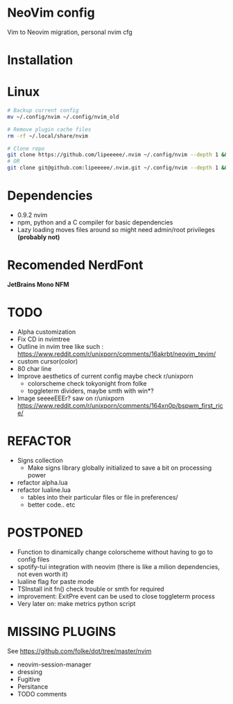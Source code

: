 # NeoVim config
Vim to Neovim migration, personal nvim cfg

# Installation
# Linux
```bash
# Backup current config
mv ~/.config/nvim ~/.config/nvim_old

# Remove plugin cache files
rm -rf ~/.local/share/nvim

# Clone repo
git clone https://github.com/lipeeeee/.nvim ~/.config/nvim --depth 1 && nvim
# OR
git clone git@github.com:lipeeeee/.nvim.git ~/.config/nvim --depth 1 && nvim
```

# Dependencies
- 0.9.2 nvim
- npm, python and a C compiler for basic dependencies
- Lazy loading moves files around so might need admin/root privileges **(probably not)**

# Recomended NerdFont
**JetBrains Mono NFM**

# TODO 
- Alpha customization
- Fix CD in nvimtree
- Outline in nvim tree like such : https://www.reddit.com/r/unixporn/comments/16akrbt/neovim_tevim/
- custom cursor(color)
- 80 char line
- Improve aesthetics of current config maybe check r/unixporn
    - colorscheme check tokyonight from folke
    - toggleterm dividers, maybe smth with win*?
- Image seeeeEEEr? saw on r/unixporn https://www.reddit.com/r/unixporn/comments/164xn0p/bspwm_first_rice/

# REFACTOR
- Signs collection
    - Make signs library globally initialized to save a bit on processing power
- refactor alpha.lua
- refactor lualine.lua 
    - tables into their particular files or file in preferences/
    - better code.. etc

# POSTPONED
- Function to dinamically change colorscheme without having to go to config files
- spotify-tui integration with neovim (there is like a milion dependencies, not even worth it)
- lualine flag for paste mode 
- TSInstall init fn() check trouble or smth for required
- improvement: ExitPre event can be used to close toggleterm process 
- Very later on: make metrics python script

# MISSING PLUGINS
See https://github.com/folke/dot/tree/master/nvim

- neovim-session-manager
- dressing
- Fugitive
- Persitance
- TODO comments

